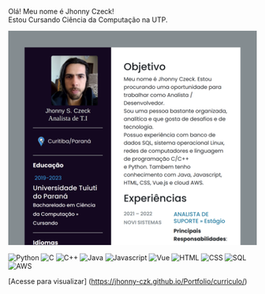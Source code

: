 Olá! Meu nome é Jhonny Czeck!  
Estou Cursando Ciência da Computação na UTP. 

![preview](./img/preview.png)

![Python]({https://img.shields.io/badge/Python-FFD43B?style=for-the-badge&logo=python&logoColor=blue})
![C]({https://img.shields.io/badge/C-00599C?style=for-the-badge&logo=c&logoColor=white})
![C++]({https://img.shields.io/badge/C%2B%2B-00599C?style=for-the-badge&logo=c%2B%2B&logoColor=white})
![Java]({https://img.shields.io/badge/OpenJDK-ED8B00?style=for-the-badge&logo=openjdk&logoColor=white})
![Javascript]({https://img.shields.io/badge/JavaScript-323330?style=for-the-badge&logo=javascript&logoColor=F7DF1E})
![Vue]({https://img.shields.io/badge/Vue.js-35495E?style=for-the-badge&logo=vuedotjs&logoColor=4FC08D})
![HTML]({https://img.shields.io/badge/HTML5-E34F26?style=for-the-badge&logo=html5&logoColor=white})
![CSS]({https://img.shields.io/badge/CSS3-1572B6?style=for-the-badge&logo=css3&logoColor=white})
![SQL]({https://img.shields.io/badge/MariaDB-003545?style=for-the-badge&logo=mariadb&logoColor=white})
![AWS]({https://img.shields.io/badge/Amazon_AWS-FF9900?style=for-the-badge&logo=amazonaws&logoColor=white})

[Acesse para visualizar] (https://jhonny-czk.github.io/Portfolio/curriculo/)